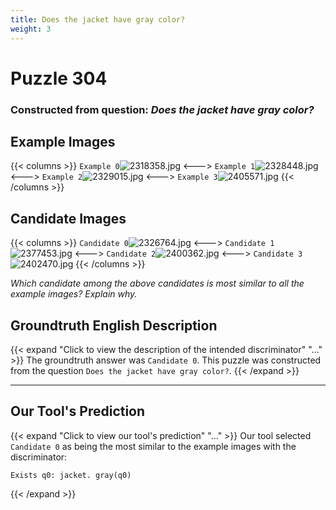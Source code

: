 ```yaml
---
title: Does the jacket have gray color?
weight: 3
---
```


# Puzzle 304
### Constructed from question: _Does the jacket have gray color?_


## Example Images
{{< columns >}}
`Example 0`![2318358.jpg](/gqa_images/2318358.jpg)
<--->
`Example 1`![2328448.jpg](/gqa_images/2328448.jpg)
<--->
`Example 2`![2329015.jpg](/gqa_images/2329015.jpg)
<--->
`Example 3`![2405571.jpg](/gqa_images/2405571.jpg)
{{< /columns >}}

## Candidate Images
{{< columns >}}
`Candidate 0`![2326764.jpg](/gqa_images/2326764.jpg)
<--->
`Candidate 1`![2377453.jpg](/gqa_images/2377453.jpg)
<--->
`Candidate 2`![2400362.jpg](/gqa_images/2400362.jpg)
<--->
`Candidate 3`![2402470.jpg](/gqa_images/2402470.jpg)
{{< /columns >}}

*Which candidate among the above candidates is most similar to all the example images? Explain why.*

## Groundtruth English Description

{{< expand "Click to view the description of the intended discriminator" "..." >}}
The groundtruth answer was `Candidate 0`. This puzzle was constructed from the question `Does the jacket have gray color?`.
{{< /expand >}}

---

## Our Tool's Prediction

{{< expand "Click to view our tool's prediction" "..." >}}
Our tool selected `Candidate 0` as being the most similar to the example images with the discriminator:
```plaintext
Exists q0: jacket. gray(q0)
```
{{< /expand >}}
